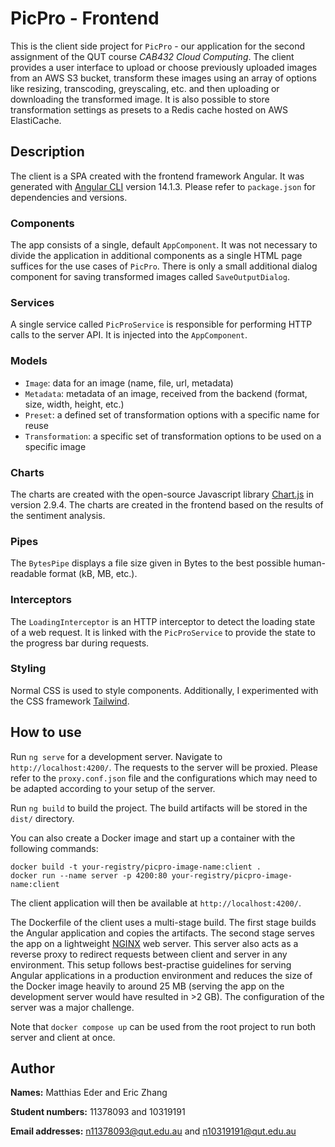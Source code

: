 # PicPro - Frontend

This is the client side project for `PicPro` - our application for the second assignment of the QUT course *CAB432 Cloud Computing*. The client provides a user interface to upload or choose previously uploaded images from an AWS S3 bucket, transform these images using an array of options like resizing, transcoding, greyscaling, etc. and then uploading or downloading the transformed image. It is also possible to store transformation settings as presets to a Redis cache hosted on AWS ElastiCache.

## Description
The client is a SPA created with the frontend framework Angular. It was generated with [Angular CLI](https://github.com/angular/angular-cli) version 14.1.3. Please refer to `package.json` for dependencies and versions. 

### Components
The app consists of a single, default `AppComponent`. It was not necessary to divide the application in additional components as a single HTML page suffices for the use cases of `PicPro`. There is only a small additional dialog component for saving transformed images called `SaveOutputDialog`. 

### Services
A single service called `PicProService` is responsible for performing HTTP calls to the server API. It is injected into the `AppComponent`.

### Models
* `Image`: data for an image (name, file, url, metadata)
* `Metadata`: metadata of an image, received from the backend (format, size, width, height, etc.)
* `Preset`: a defined set of transformation options with a specific name for reuse
* `Transformation`: a specific set of transformation options to be used on a specific image

### Charts
The charts are created with the open-source Javascript library [Chart.js](https://www.chartjs.org/docs/2.9.4/) in version 2.9.4. The charts are created in the frontend based on the results of the sentiment analysis.

### Pipes
The `BytesPipe` displays a file size given in Bytes to the best possible human-readable format (kB, MB, etc.).

### Interceptors
The `LoadingInterceptor` is an HTTP interceptor to detect the loading state of a web request. It is linked with the `PicProService` to provide the state to the progress bar during requests.

### Styling
Normal CSS is used to style components. Additionally, I experimented with the CSS framework [Tailwind](https://tailwindcss.com/docs/installation).

## How to use
Run `ng serve` for a development server. Navigate to `http://localhost:4200/`. The requests to the server will be proxied. Please refer to the `proxy.conf.json` file and the configurations which may need to be adapted according to your setup of the server.

Run `ng build` to build the project. The build artifacts will be stored in the `dist/` directory.

You can also create a Docker image and start up a container with the following commands: 
```
docker build -t your-registry/picpro-image-name:client .
docker run --name server -p 4200:80 your-registry/picpro-image-name:client
```
The client application will then be available at `http://localhost:4200/`.

The Dockerfile of the client uses a multi-stage build. The first stage builds the Angular application and copies the artifacts. The second stage serves the app on a lightweight [NGINX](https://nginx.org/en/docs/beginners_guide.html) web server. This server also acts as a reverse proxy to redirect requests between client and server in any environment. This setup follows best-practise guidelines for serving Angular applications in a production environment and reduces the size of the Docker image heavily to around 25 MB (serving the app on the development server would have resulted in >2 GB). The configuration of the server was a major challenge.

Note that `docker compose up` can be used from the root project to run both server and client at once.

## Author

**Names:** Matthias Eder and Eric Zhang

**Student numbers:** 11378093 and 10319191

**Email addresses:** n11378093@qut.edu.au and n10319191@qut.edu.au